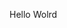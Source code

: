 Hello Wolrd






















































































































































































































































































































































































































































































































































































































































































































































































































































































































































































































































































































































































































































































































































































































































































































































































































































































































































































































































































































































































































































































































































































































































































































































































































































































































































































































































































































































































































































































































































































































































































































































































